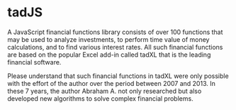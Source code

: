 tadJS
=====

A JavaScript financial functions library consists of over 100 functions that may be used to analyze investments, to perform time value of money calculations, and to find various interest rates. All such financial functions are based on the popular Excel add-in called tadXL that is the leading financial software.

Please understand that such financial functions in tadXL were only possible with the effort of the author over the period between 2007 and 2013. In these 7 years, the author Abraham A. not only researched but also developed new algorithms to solve complex financial problems.
